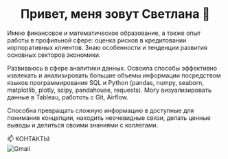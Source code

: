 ## <h1 align="center">Привет, меня зовут Светлана 👋
Имею финансовое и математическое образование, а также опыт работы в профильной сфере: оценка рисков в кредитовании корпоративных клиентов. Знаю особенности и тенденции развития основных секторов экономики.<br>

Развиваюсь в сфере аналитики данных. Освоила способы эффективно извлекать и анализировать большие объемы информации посредством языков программирования SQL и Python (pandas, numpy, seaborn, matplotlib, plotly, scipy, pandahouse, requests). Могу визуализировать данные в Tableau, работоть с Git, Airflow. <br>

Способна превращать сложную информацию в доступные для понимания концепции, находить неочевидные связи, делать ценные выводы и делиться своими знаниями с коллегами.


📫 КОНТАКТЫ:<br>
![Gmail](https://img.shields.io/badge/Gmail-D14836?style=for-the-badge&logo=mail.google.com/mail/u/0/?fs=1&tf=cm&source=mailto&to=ksvetlana0583@gmail.com&logoColor=white)

